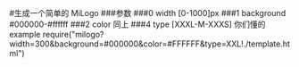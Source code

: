 #生成一个简单的 MiLogo
###参数
###0   width        [0-1000]px
###1   background   #000000-#ffffff
###2   color        同上
###4   type         [XXXL-M-XXXS]  你们懂的
example  require("milogo?width=300&background=#000000&color=#FFFFFF&type=XXL!./template.html")
